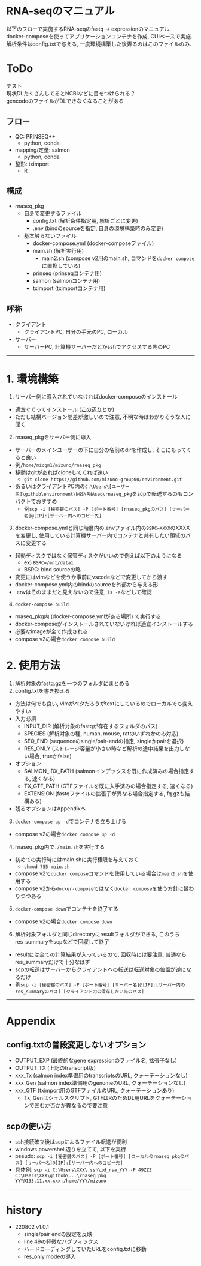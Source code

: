 # RNA-seqのマニュアル
以下のフローで実施するRNA-seqのfastq -> expressionのマニュアル.  
docker-composeを使ってアプリケーションコンテナを作成, CUIベースで実施.  
解析条件はconfig.txtで与える, 一度環境構築した後弄るのはこのファイルのみ.  

# ToDo
テスト  
現状DLたくさんしてるとNCBIなどに目をつけられる？  
gencodeのファイルがDLできなくなることがある  

## フロー
- QC: PRINSEQ++  
  - python, conda  
- mapping/定量: salmon  
  - python, conda  
- 整形: tximport  
  - R  

## 構成
- rnaseq_pkg  
  - 自身で変更するファイル  
    - config.txt (解析条件指定用, 解析ごとに変更)  
    - .env (bindのsourceを指定, 自身の環境構築時のみ変更)  
  - 基本触らないファイル  
    - docker-compose.yml (docker-composeファイル)  
    - main.sh (解析実行用)  
      - main2.sh (compose v2用のmain.sh, コマンドを```docker compose```に置換している)  
    - prinseq (prinseqコンテナ用)  
    - salmon (salmonコンテナ用)  
    - tximport (tximportコンテナ用)  

## 呼称
- クライアント  
  - クライアントPC, 自分の手元のPC, ローカル  
- サーバー  
  - サーバーPC, 計算機サーバーだとかsshでアクセスする先のPC  

***
# 1. 環境構築
1. サーバー側に導入されていなければdocker-composeのインストール  
  - 適宜ぐぐってインストール ([この辺り](https://zenn.dev/shimakaze_soft/articles/02aebaedeb43b6)とか)  
  - ただし結構バージョン間差が激しいので注意, 不明な時はわかりそうな人に聞く  
2. rnaseq_pkgをサーバー側に導入  
  - サーバーのメインユーザーの下に自分の名前のdirを作成し, そこにもってくると良い  
  - 例```/home/micgm1/mizuno/rnaseq_pkg```  
  - 移動はgitがあればcloneしてくれば速い  
    - ```git clone https://github.com/mizuno-group00/environment.git```  
  - あるいはクライアントPC内の```C:\Users\[ユーザー名]\github\environment\NGS\RNAseq\rnaseq_pkg```をscpで転送するのもコンパクトでおすすめ  
    - 例```scp -i [秘密鍵のパス] -P [ポート番号] [rnaseq_pkgのパス] [サーバー名]@[IP]:[サーバー内へのコピー先]```  
3. docker-compose.ymlと同じ階層内の.envファイル内の```BSRC=XXXX```のXXXXを変更し, 使用している計算機サーバー内でコンテナと共有したい領域のパスに変更する  
  - 起動ディスクではなく保管ディスクがいいので例えば以下のようになる  
    - ex) ```BSRC=/mnt/data1```  
    - BSRC: bind sourceの略  
  - 変更にはvimなどを使うか事前にvscodeなどで変更してから渡す  
  - docker-compose.yml内のbindのsourceを外部から与える形  
  - .envはそのままだと見えないので注意, ```ls -a```などして確認  
4. ```docker-compose build```  
  - rnaseq_pkg内 (docker-compose.ymlがある場所) で実行する  
  - docker-composeがインストールされていないければ適宜インストールする  
  - 必要なimageが全て作成される  
  - compose v2の場合```docker compose build```  


# 2. 使用方法
1. 解析対象のfastq.gzを一つのフォルダにまとめる  
2. config.txtを書き換える  
  - 方法は何でも良い, vimがベタだろうがtextにしているのでローカルでも変えやすい  
  - 入力必須  
    - INPUT_DIR (解析対象のfastqが存在するフォルダのパス)  
    - SPECIES (解析対象の種, human, mouse, ratのいずれかのみ対応)  
    - SEQ_END (sequenceのsingle/pair-endの指定, singleかpairを選択)  
    - RES_ONLY (ストレージ容量が小さい時など解析の途中結果を出力しない場合, trueかfalse)
  - オプション  
    - SALMON_IDX_PATH (salmonインデックスを既に作成済みの場合指定する, 速くなる)  
    - TX_GTF_PATH (GTFファイルを既に入手済みの場合指定する, 速くなる)  
    - EXTENSION (fastqファイルの拡張子が異なる場合指定する, fq.gzも結構ある)  
  - 残るオプションはAppendixへ  
3. ```docker-compose up -d```でコンテナを立ち上げる  
  - compose v2の場合```docker compose up -d```  
4. rnaseq_pkg内で```./main.sh```を実行する  
  - 初めての実行時にはmain.shに実行権限を与えておく  
    - ```chmod 755 main.sh```  
  - compose v2で```docker compose```コマンドを使用している場合は```main2.sh```を使用する  
  - compose v2から```docker-compose```ではなく```docker compose```を使う方針に替わりつつある  
5. ```docker-compose down```でコンテナを終了する  
  - compose v2の場合```docker compose down```  
6. 解析対象フォルダと同じdirectoryにresultフォルダができる, このうちres_summaryをscpなどで回収して終了  
  - resultには全ての計算結果が入っているので, 回収時には要注意. 普通ならres_summaryだけで十分なはず  
  - scpの転送はサーバーからクライアントへの転送は転送対象の位置が逆になるだけ  
  - 例```scp -i [秘密鍵のパス] -P [ポート番号] [サーバー名]@[IP]:[サーバー内のres_summaryのパス] [クライアント内の保存したい先のパス]```  

***
# Appendix
## config.txtの普段変更しないオプション
- OUTPUT_EXP (最終的なgene expressionのファイル名, 拡張子なし)  
- OUTPUT_TX (上記のtranscript版)  
- xxx_Tx (salmon index準備用のtranscriptsのURL, クォーテーションなし)  
- xxx_Gen (salmon index準備用のgenomeのURL, クォーテーションなし)  
- xxx_GTF (tximport用のGTFファイルのURL, クォーテーションあり)  
  - Tx, Genはシェルスクリプト, GTFはRのためDL用URLをクォーテーションで囲むか否かが異なるので要注意  

## scpの使い方
- ssh接続確立後はscpによるファイル転送が便利  
- windows powershell辺りを立てて, 以下を実行  
- pseudo: ```scp -i [秘密鍵のパス] -P [ポート番号] [ローカルのrnaseq_pkgのパス] [サーバー名]@[IP]:[サーバー内へのコピー先]```  
- 具体例: ```scp -i C:\Users\XXX\.ssh\id_rsa_YYY -P 49ZZZ C:\Users\XXX\github\...\rnaseq_pkg YYY@133.11.xx.xxx:/home/YYY/mizuno```  

***
# history
- 220802 v1.0.1  
  - single/pair endの設定を反映  
  - line 49の軽微なバグフィックス  
  - ハードコーディングしていたURLをconfig.txtに移動  
  - res_only modeの導入  